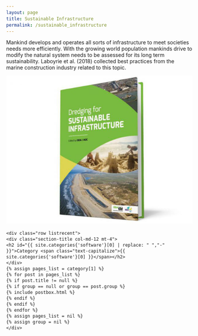 ```yaml
---
layout: page
title: Sustainable Infrastructure
permalink: /sustainable_infrastructure
---
```


Mankind develops and operates all sorts of infrastructure to meet societies needs more efficiently. With the growing world population mankinds drive to modify the natural system needs to be assessed for its long term sustainability. Laboyrie et al. (2018) collected best practices from the marine construction industry related to this topic.

<img src="assets/images/Dredging_for_Sustainable_Infrastructure.png" alt="Dredging for Sustainable Infrastructure">

<!-- Posts Index
================================================== -->
<section class="recent-posts">

    <div class="row listrecent">
    <div class="section-title col-md-12 mt-4">
    <h2 id="{{ site.categories{'software'}[0] | replace: " ","-" }}">Category <span class="text-capitalize">{{ site.categories{'software'}[0] }}</span></h2>
    </div>
    {% assign pages_list = category[1] %}
    {% for post in pages_list %}
    {% if post.title != null %}
    {% if group == null or group == post.group %}
    {% include postbox.html %}
    {% endif %}
    {% endif %}
    {% endfor %}
    {% assign pages_list = nil %}
    {% assign group = nil %}
    </div>

</section>